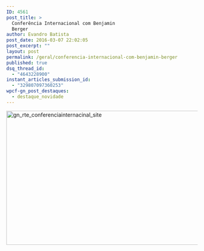 ```yaml
---
ID: 4561
post_title: >
  Conferência Internacional com Benjamin
  Berger
author: Evandro Batista
post_date: 2016-03-07 22:02:05
post_excerpt: ""
layout: post
permalink: /geral/conferencia-internacional-com-benjamin-berger
published: true
dsq_thread_id:
  - "4643228900"
instant_articles_submission_id:
  - "329807097360253"
wpcf-gn_post_destaques:
  - destaque_novidade
---
```

<img class="alignnone size-full wp-image-4567" src="http://www.gruponews.com.br/wp-content/uploads/2016/03/gn_rte_conferenciainternacinal_site.png" alt="gn_rte_conferenciainternacinal_site" width="960" height="353" />
